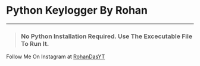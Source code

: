 # Python Keylogger By Rohan
___
>### No Python Installation Required. Use The Excecutable File To Run It. 


Follow Me On Instagram at [RohanDasYT](https://www.instagram.com/RohanDasYT)
